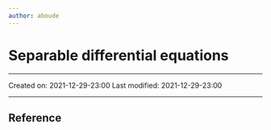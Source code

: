 ```yaml
---
author: aboude
---
```

# Separable differential equations
___

Created on: 2021-12-29-23:00
Last modified: 2021-12-29-23:00

___

## Reference